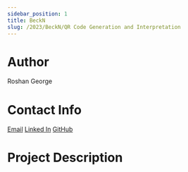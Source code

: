 ```yaml
---
sidebar_position: 1
title: BeckN
slug: /2023/BeckN/QR Code Generation and Interpretation
---
```



# Author
Roshan George

# Contact Info
[Email](mailto:roshangeorge2003@gmail.com)
[Linked In](https://www.linkedin.com/in/roshangeorge97/)
[GitHub](https://github.com/roshangeorge97)

# Project Description

